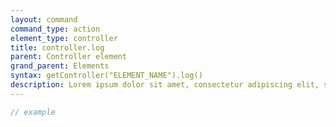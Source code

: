 ```yaml
---
layout: command
command_type: action
element_type: controller
title: controller.log
parent: Controller element
grand_parent: Elements
syntax: getController("ELEMENT_NAME").log()
description: Lorem ipsum dolor sit amet, consectetur adipiscing elit, sed do eiusmod tempor incididunt ut labore et dolore magna aliqua. Ut enim ad minim veniam, quis nostrud exercitation ullamco laboris nisi ut aliquip ex ea commodo consequat.
---
```


```javascript
// example
```